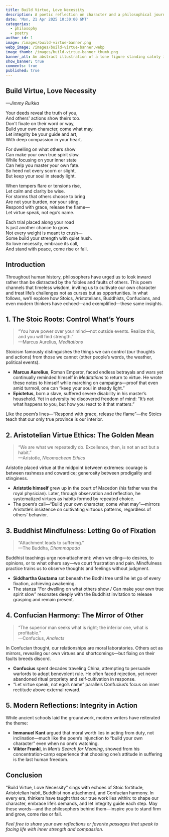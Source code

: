 ```yaml
---
title: Build Virtue, Love Necessity
description: A poetic reflection on character and a philosophical journey through Stoicism, Buddhism, Aristotle, Confucius, and more. This post explores the wisdom of focusing on one’s own integrity rather than being consumed by others' actions.
date: 'Mon, 21 Apr 2025 10:30:00 GMT'
categories:
  - philosophy
  - poetry
author_id: 1
image: /images/build-virtue-banner.png
webp_image: /images/build-virtue-banner.webp
image_thumb: /images/build-virtue-banner_thumb.png
banner_alt: An abstract illustration of a lone figure standing calmly in a storm, surrounded by classical pillars and books, symbolizing the enduring inner strength drawn from philosophy and virtue.
show_banner: true
comments: true
published: true
---
```


## Build Virtue, Love Necessity  
*—Jimmy Ruikka*

Your deeds reveal the truth of you,  
And others' actions show theirs too.  
Don't fixate on their word or way,  
Build your own character, come what may.  
Let integrity be your guide and art,  
With deep compassion in your heart.

For dwelling on what others show  
Can make your own true spirit slow.  
While focusing on your inner state  
Can help you master your own fate.  
So heed not every scorn or slight,  
But keep your soul in steady light.

When tempers flare or tensions rise,  
Let calm and clarity be wise.  
For storms that others choose to bring  
Are not your burden, nor your sting.  
Respond with grace, release the flame—  
Let virtue speak, not ego’s name.

Each trial placed along your road  
Is just another chance to grow.  
Not every weight is meant to crush—  
Some build your strength with quiet hush.  
So love necessity, embrace its call,  
And stand with peace, come rise or fall.

## Introduction  

Throughout human history, philosophers have urged us to look inward rather than be distracted by the foibles and faults of others. This poem channels that timeless wisdom, inviting us to cultivate our own character and treat life’s challenges not as curses but as opportunities. In what follows, we’ll explore how Stoics, Aristotelians, Buddhists, Confucians, and even modern thinkers have echoed—and exemplified—these same insights.

## 1. The Stoic Roots: Control What’s Yours  

> “You have power over your mind—not outside events. Realize this, and you will find strength.”  
> —Marcus Aurelius, *Meditations*  

Stoicism famously distinguishes the things we can control (our thoughts and actions) from those we cannot (other people’s words, the weather, political events).  
- **Marcus Aurelius**, Roman Emperor, faced endless betrayals and wars yet continually reminded himself in *Meditations* to return to virtue. He wrote these notes to himself while marching on campaigns—proof that even amid turmoil, one can “keep your soul in steady light.”  
- **Epictetus**, born a slave, suffered severe disability in his master’s household. Yet in adversity he discovered freedom of mind: “It’s not what happens to you, but how you react to it that matters.”  

Like the poem’s lines—“Respond with grace, release the flame”—the Stoics teach that our only true province is our interior.


## 2. Aristotelian Virtue Ethics: The Golden Mean  

> “We are what we repeatedly do. Excellence, then, is not an act but a habit.”  
> —Aristotle, *Nicomachean Ethics*  

Aristotle placed virtue at the midpoint between extremes: courage is between rashness and cowardice; generosity between prodigality and stinginess.  
- **Aristotle himself** grew up in the court of Macedon (his father was the royal physician). Later, through observation and reflection, he systematized virtues as habits formed by repeated choice.  
- The poem’s call—“Build your own character, come what may”—mirrors Aristotle’s insistence on cultivating virtuous patterns, regardless of others’ behavior.

## 3. Buddhist Mindfulness: Letting Go of Fixation  

> “Attachment leads to suffering.”  
> —The Buddha, *Dhammapada*  

Buddhist teachings urge non‑attachment: when we cling—to desires, to opinions, or to what others say—we court frustration and pain. Mindfulness practice trains us to observe thoughts and feelings without judgment.  
- **Siddhartha Gautama** sat beneath the Bodhi tree until he let go of every fixation, achieving awakening.  
- The stanza “For dwelling on what others show / Can make your own true spirit slow” resonates deeply with the Buddhist invitation to release grasping and remain present.


## 4. Confucian Harmony: The Mirror of Other  

> “The superior man seeks what is right; the inferior one, what is profitable.”  
> —Confucius, *Analects*  

In Confucian thought, our relationships are moral laboratories. Others act as mirrors, revealing our own virtues and shortcomings—but fixing on their faults breeds discord.  
- **Confucius** spent decades traveling China, attempting to persuade warlords to adopt benevolent rule. He often faced rejection, yet never abandoned ritual propriety and self‑cultivation in response.  
- “Let virtue speak, not ego’s name” parallels Confucius’s focus on inner rectitude above external reward.


## 5. Modern Reflections: Integrity in Action  

While ancient schools laid the groundwork, modern writers have reiterated the theme:  
- **Immanuel Kant** argued that moral worth lies in acting from duty, not inclination—much like the poem’s injunction to “build your own character” even when no one’s watching.  
- **Viktor Frankl**, in *Man’s Search for Meaning*, showed from his concentration‑camp experience that choosing one’s attitude in suffering is the last human freedom.  


## Conclusion  

“Build Virtue, Love Necessity” sings with echoes of Stoic fortitude, Aristotelian habit, Buddhist non‑attachment, and Confucian harmony. In every era, thinkers have taught that our true work lies within: to shape our character, embrace life’s demands, and let integrity guide each step. May these words—and the philosophers behind them—inspire you to stand firm and grow, come rise or fall.


*Feel free to share your own reflections or favorite passages that speak to facing life with inner strength and compassion.*